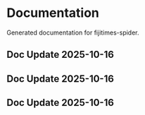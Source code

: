 # Documentation

Generated documentation for fijitimes-spider.

## Doc Update 2025-10-16

## Doc Update 2025-10-16

## Doc Update 2025-10-16

